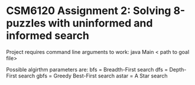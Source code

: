 CSM6120 Assignment 2: Solving 8-puzzles with uninformed and informed search
===========================================================================
Project requires command line arguments to work:
java Main <path to start file> < path to goal file> <algorithm to use>

Possible algirthm parameters are:
bfs   = Breadth-First search
dfs   = Depth-First search
gbfs  = Greedy Best-First search
astar = A Star search 
